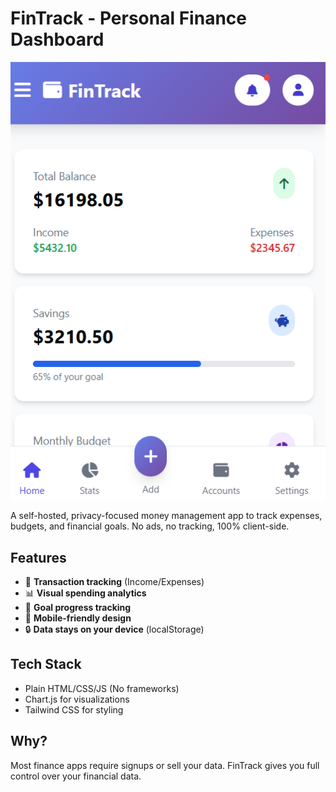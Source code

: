 # FinTrack - Personal Finance Dashboard

![Demo Screenshot](/UI.png)


A self-hosted, privacy-focused money management app to track expenses, budgets, and financial goals. No ads, no tracking, 100% client-side.

## Features
- 💸 **Transaction tracking** (Income/Expenses)
- 📊 **Visual spending analytics**
- 🎯 **Goal progress tracking**
- 📱 **Mobile-friendly design**
- 🔒 **Data stays on your device** (localStorage)



## Tech Stack
- Plain HTML/CSS/JS (No frameworks)
- Chart.js for visualizations
- Tailwind CSS for styling

## Why?
Most finance apps require signups or sell your data. FinTrack gives you full control over your financial data.
